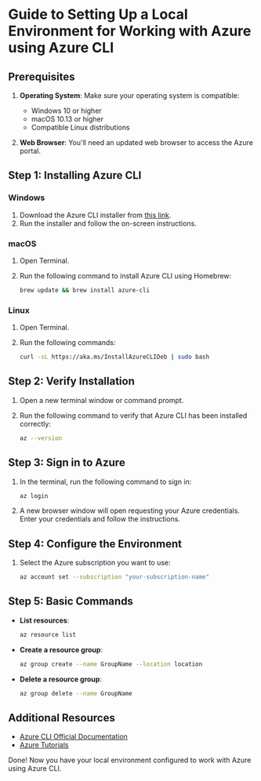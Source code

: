 # Guide to Setting Up a Local Environment for Working with Azure using Azure CLI

## Prerequisites

1. **Operating System**: Make sure your operating system is compatible:
    - Windows 10 or higher
    - macOS 10.13 or higher
    - Compatible Linux distributions

2. **Web Browser**: You'll need an updated web browser to access the Azure portal.

## Step 1: Installing Azure CLI

### Windows

1. Download the Azure CLI installer from [this link](https://aka.ms/installazurecliwindows).
2. Run the installer and follow the on-screen instructions.

### macOS

1. Open Terminal.
2. Run the following command to install Azure CLI using Homebrew:

    ```sh
    brew update && brew install azure-cli
    ```

### Linux

1. Open Terminal.
2. Run the following commands:

    ```sh
    curl -sL https://aka.ms/InstallAzureCLIDeb | sudo bash
    ```

## Step 2: Verify Installation

1. Open a new terminal window or command prompt.
2. Run the following command to verify that Azure CLI has been installed correctly:

    ```sh
    az --version
    ```

## Step 3: Sign in to Azure

1. In the terminal, run the following command to sign in:

    ```sh
    az login
    ```

2. A new browser window will open requesting your Azure credentials. Enter your credentials and follow the instructions.

## Step 4: Configure the Environment

1. Select the Azure subscription you want to use:

    ```sh
    az account set --subscription "your-subscription-name"
    ```

## Step 5: Basic Commands

- **List resources**:

  ```sh
  az resource list
  ```

- **Create a resource group**:

  ```sh
  az group create --name GroupName --location location
  ```

- **Delete a resource group**:

  ```sh
  az group delete --name GroupName
  ```

## Additional Resources

- [Azure CLI Official Documentation](https://docs.microsoft.com/en-us/cli/azure/)
- [Azure Tutorials](https://docs.microsoft.com/en-us/learn/azure/)

Done! Now you have your local environment configured to work with Azure using Azure CLI.
